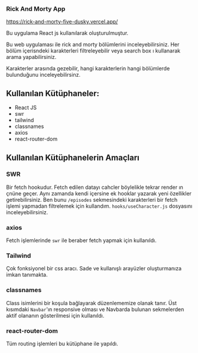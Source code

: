 ### Rick And Morty App

https://rick-and-morty-five-dusky.vercel.app/

Bu uygulama React js kullanılarak oluşturulmuştur.

Bu web uygulaması ile rick and morty bölümlerini inceleyebilirsiniz. Her bölüm içerisndeki karakterleri filtreleyebilir veya search box ı kullanarak arama yapabilirsiniz.

Karakterler arasında gezebilir, hangi karakterlerin hangi bölümlerde bulunduğunu inceleyebilirsinz.

## **Kullanılan Kütüphaneler:**
- React JS
- swr
- tailwind
- classnames
- axios
- react-router-dom

## **Kullanılan Kütüphanelerin Amaçları**

### SWR
Bir fetch hookudur. Fetch edilen datayı cahcler böylelikle tekrar render ın çnüne geçer. Aynı zamanda kendi içersine ek hooklar yazarak yeni özellikler getirebilirsiniz. Ben bunu `/episodes` sekmesindeki karakterleri bir fetch işlemi yapmadan filtrelemek için kullandım. `hooks/useCharacter.js` dosyasını inceleyebilirsiniz.

### axios
Fetch işlemlerinde `swr` ile beraber fetch yapmak için kullanıldı.

### Tailwind
Çok fonksiyonel bir css aracı. Sade ve kullanışlı arayüzler oluşturmanıza imkan tanımakta.

### classnames
Class isimlerini bir koşula bağlayarak düzenlememize olanak tanır. Üst kısımdaki `Navbar`'ın responsive olması ve Navbarda bulunan sekmelerden aktif olananın gösterilmesi için kullanıldı.

### react-router-dom
Tüm routing işlemleri bu kütüphane ile  yapıldı.

